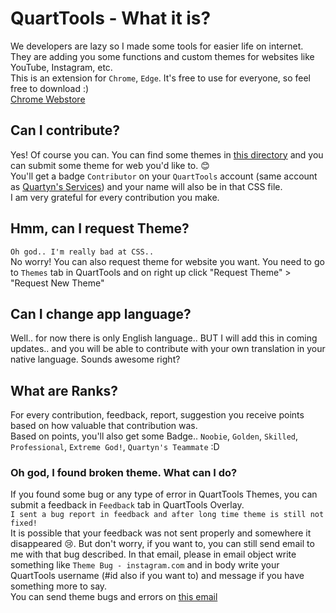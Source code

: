 # QuartTools - What it is?
We developers are lazy so I made some tools for easier life on internet. They are adding you some functions and custom themes for websites like YouTube, Instagram, etc.  
This is an extension for `Chrome`, `Edge`. It's free to use for everyone, so feel free to download :)  
[Chrome Webstore](https://quartyn.ml/tools?utm_source=github&q_content=readme)

## Can I contribute?
Yes! Of course you can. You can find some themes in [this directory](/design/themes/) and you can submit some theme for web you'd like to. 😊  
You'll get a badge `Contributor` on your `QuartTools` account (same account as [Quartyn's Services](https://quartyn.ml/account/)) and your name will also be in that CSS file.  
I am very grateful for every contribution you make.

## Hmm, can I request Theme?
```Oh god.. I'm really bad at CSS..```   
No worry! You can also request theme for website you want. You need to go to `Themes` tab in QuartTools and on right up click "Request Theme" > "Request New Theme"

## Can I change app language?
Well.. for now there is only English language.. BUT I will add this in coming updates.. and you will be able to contribute with your own translation in your native language. Sounds awesome right?

## What are Ranks?
For every contribution, feedback, report, suggestion you receive points based on how valuable that contribution was.   
Based on points, you'll also get some Badge.. `Noobie`, `Golden`, `Skilled`, `Professional`, `Extreme God!`, `Quartyn's Teammate` :D

### Oh god, I found broken theme. What can I do?
If you found some bug or any type of error in QuartTools Themes, you can submit a feedback in `Feedback` tab in QuartTools Overlay.   
```I sent a bug report in feedback and after long time theme is still not fixed!```    
It is possible that your feedback was not sent properly and somewhere it disappeared 😢. But don't worry, if you want to, you can still send email to me with that bug described. In that email, please in email object write something like `Theme Bug - instagram.com` and in body write your QuartTools username (#id also if you want to) and message if you have something more to say.   
You can send theme bugs and errors on [this email](themes@quartyn.ml)
